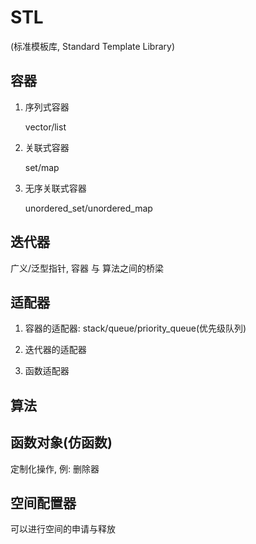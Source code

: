# STL  

(标准模板库, Standard Template Library)

## 容器

1. 序列式容器  

    vector/list

2. 关联式容器  

    set/map

3. 无序关联式容器  

    unordered_set/unordered_map

## 迭代器

广义/泛型指针, 容器 与 算法之间的桥梁

## 适配器

1. 容器的适配器: stack/queue/priority_queue(优先级队列)

2. 迭代器的适配器

3. 函数适配器

## 算法

## 函数对象(仿函数)

定制化操作, 例: 删除器

## 空间配置器

可以进行空间的申请与释放
